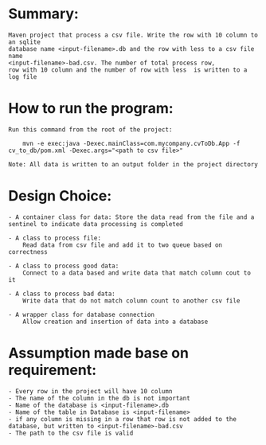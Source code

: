 
# Summary:
    Maven project that process a csv file. Write the row with 10 column to an sqlite 
    database name <input-filename>.db and the row with less to a csv file name 
    <input-filename>-bad.csv. The number of total process row, 
    row with 10 column and the number of row with less  is written to a log file

# How to run the program:
    Run this command from the root of the project:

        mvn -e exec:java -Dexec.mainClass=com.mycompany.cvToDb.App -f cv_to_db/pom.xml -Dexec.args="<path to csv file>"

    Note: All data is written to an output folder in the project directory

# Design Choice:

    - A container class for data: Store the data read from the file and a sentinel to indicate data processing is completed

    - A class to process file: 
        Read data from csv file and add it to two queue based on correctness

    - A class to process good data:
        Connect to a data based and write data that match column cout to it

    - A class to process bad data:
        Write data that do not match column count to another csv file

    - A wrapper class for database connection
        Allow creation and insertion of data into a database


# Assumption made base on requirement:
    - Every row in the project will have 10 column
    - The name of the column in the db is not important
    - Name of the database is <input-filename>.db
    - Name of the table in Database is <input-filename>
    - if any column is missing in a row that row is not added to the database, but written to <input-filename>-bad.csv
    - The path to the csv file is valid